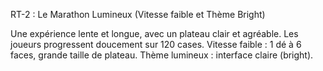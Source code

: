 RT-2 : Le Marathon Lumineux (Vitesse faible et Thème Bright)

Une expérience lente et longue, avec un plateau clair et agréable.
Les joueurs progressent doucement sur 120 cases.
Vitesse faible : 1 dé à 6 faces, grande taille de plateau.
Thème lumineux : interface claire (bright).